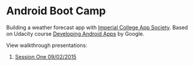 # Android Boot Camp
Building a weather forecast app with [Imperial College App Society][icappsoc-home]. Based on Udacity course [Developing Android Apps][udacity-course] by Google.

View walkthrough presentations:

1. [Session One 09/02/2015][session-one-pres]

[udacity-course]: https://www.udacity.com/course/ud853
[icappsoc-home]: http://www.icappsoc.co.uk/
[session-one-pres]: https://docs.google.com/presentation/d/1l6XyujVShPlm7o99fuhKjRVa5IU42PwaBmY_zWC9rnU/edit?usp=sharing
